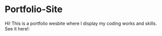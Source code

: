 # Portfolio-Site

Hi! This is a portfolio wesbite where I display my coding works and skills. 
See it here!: 
